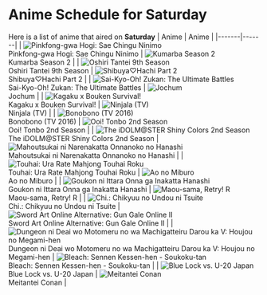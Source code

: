 # Anime Schedule for Saturday
Here is a list of anime that aired on **Saturday** 
| Anime | Anime |
|-------|-------|
| ![Pinkfong-gwa Hogi: Sae Chingu Ninimo](https://cdn.myanimelist.net/images/anime/1552/145268.webp)<br>Pinkfong-gwa Hogi: Sae Chingu Ninimo | ![Kumarba Season 2](https://cdn.myanimelist.net/images/anime/1897/144484.webp)<br>Kumarba Season 2 |
| ![Oshiri Tantei 9th Season](https://cdn.myanimelist.net/images/anime/1934/142516.webp)<br>Oshiri Tantei 9th Season | ![Shibuya♡Hachi Part 2](https://cdn.myanimelist.net/images/anime/1515/144659.webp)<br>Shibuya♡Hachi Part 2 |
| ![Sai-Kyo-Oh! Zukan: The Ultimate Battles](https://cdn.myanimelist.net/images/anime/1229/140383.webp)<br>Sai-Kyo-Oh! Zukan: The Ultimate Battles | ![Jochum](https://cdn.myanimelist.net/images/anime/1827/143336.webp)<br>Jochum |
| ![Kagaku x Bouken Survival!](https://cdn.myanimelist.net/images/anime/1836/145604.webp)<br>Kagaku x Bouken Survival! | ![Ninjala (TV)](https://cdn.myanimelist.net/images/anime/1552/119871.webp)<br>Ninjala (TV) |
| ![Bonobono (TV 2016)](https://cdn.myanimelist.net/images/anime/13/77617.webp)<br>Bonobono (TV 2016) | ![Ooi! Tonbo 2nd Season](https://cdn.myanimelist.net/images/anime/1115/145549.webp)<br>Ooi! Tonbo 2nd Season |
| ![The iDOLM@STER Shiny Colors 2nd Season](https://cdn.myanimelist.net/images/anime/1978/145055.webp)<br>The iDOLM@STER Shiny Colors 2nd Season | ![Mahoutsukai ni Narenakatta Onnanoko no Hanashi](https://cdn.myanimelist.net/images/anime/1535/145026.webp)<br>Mahoutsukai ni Narenakatta Onnanoko no Hanashi |
| ![Touhai: Ura Rate Mahjong Touhai Roku](https://cdn.myanimelist.net/images/anime/1306/145571.webp)<br>Touhai: Ura Rate Mahjong Touhai Roku | ![Ao no Miburo](https://cdn.myanimelist.net/images/anime/1659/143938.webp)<br>Ao no Miburo |
| ![Goukon ni Ittara Onna ga Inakatta Hanashi](https://cdn.myanimelist.net/images/anime/1198/145156.webp)<br>Goukon ni Ittara Onna ga Inakatta Hanashi | ![Maou-sama, Retry! R](https://cdn.myanimelist.net/images/anime/1667/145393.webp)<br>Maou-sama, Retry! R |
| ![Chi.: Chikyuu no Undou ni Tsuite](https://cdn.myanimelist.net/images/anime/1749/145922.webp)<br>Chi.: Chikyuu no Undou ni Tsuite | ![Sword Art Online Alternative: Gun Gale Online II](https://cdn.myanimelist.net/images/anime/1335/145505.webp)<br>Sword Art Online Alternative: Gun Gale Online II |
| ![Dungeon ni Deai wo Motomeru no wa Machigatteiru Darou ka V: Houjou no Megami-hen](https://cdn.myanimelist.net/images/anime/1299/144738.webp)<br>Dungeon ni Deai wo Motomeru no wa Machigatteiru Darou ka V: Houjou no Megami-hen | ![Bleach: Sennen Kessen-hen - Soukoku-tan](https://cdn.myanimelist.net/images/anime/1595/144074.webp)<br>Bleach: Sennen Kessen-hen - Soukoku-tan |
| ![Blue Lock vs. U-20 Japan](https://cdn.myanimelist.net/images/anime/1584/144860.webp)<br>Blue Lock vs. U-20 Japan | ![Meitantei Conan](https://cdn.myanimelist.net/images/anime/7/75199.webp)<br>Meitantei Conan |
